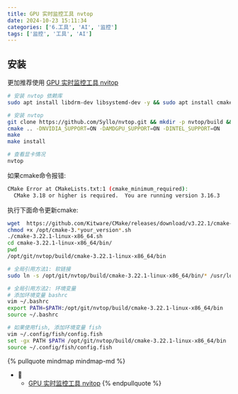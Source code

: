```yaml
---
title: GPU 实时监控工具 nvtop
date: 2024-10-23 15:11:34
categories: ['6.工具', 'AI', '监控']
tags: ['监控', '工具', 'AI']
---
```

  
  
## 安装

更加推荐使用 [GPU 实时监控工具 nvitop](../dafbf23c5bb3f1d8424b4f834eebbe9529c9a5a2)
```sh
# 安装 nvtop 依赖库  
sudo apt install libdrm-dev libsystemd-dev -y && sudo apt install cmake libncurses5-dev libncursesw5-dev -y

# 安装 nvtop  
git clone https://github.com/Syllo/nvtop.git && mkdir -p nvtop/build && cd nvtop/build  
cmake .. -DNVIDIA_SUPPORT=ON -DAMDGPU_SUPPORT=ON -DINTEL_SUPPORT=ON  
make  
make install

# 查看显卡情况
nvtop
```

如果cmake命令报错:
```sh
CMake Error at CMakeLists.txt:1 (cmake_minimum_required):
  CMake 3.18 or higher is required.  You are running version 3.16.3
```
执行下面命令更新cmake:
```sh
wget  https://github.com/Kitware/CMake/releases/download/v3.22.1/cmake-3.22.1-linux-x86_64.sh
chmod +x /opt/cmake-3.*your_version*.sh
./cmake-3.22.1-linux-x86_64.sh
cd cmake-3.22.1-linux-x86_64/bin/
pwd
/opt/git/nvtop/build/cmake-3.22.1-linux-x86_64/bin

# 全局引用方法1: 软链接
sudo ln -s /opt/git/nvtop/build/cmake-3.22.1-linux-x86_64/bin/* /usr/local/bin

# 全局引用方法2: 环境变量
# 添加环境变量 bashrc
vim ~/.bashrc
export PATH=$PATH:/opt/git/nvtop/build/cmake-3.22.1-linux-x86_64/bin
source ~/.bashrc

# 如果使用fish, 添加环境变量 fish
vim ~/.config/fish/config.fish
set -gx PATH $PATH /opt/git/nvtop/build/cmake-3.22.1-linux-x86_64/bin
source ~/.config/fish/config.fish
```


{% pullquote mindmap mindmap-md %}
- 🔵
  - [GPU 实时监控工具 nvitop](../dafbf23c5bb3f1d8424b4f834eebbe9529c9a5a2)
{% endpullquote %}